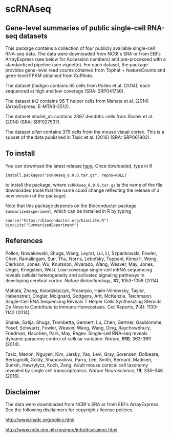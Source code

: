 # scRNAseq

## Gene-level summaries of public single-cell RNA-seq datasets

This package contains a collection of four publicly available single-cell RNA-seq data. The data were downloaded from NCBI's SRA or from EBI's ArrayExpress (see below for Accession numbers) and pre-processed with a standardized pipeline (see vignette). For each dataset, the package provides gene-level read counts obtained from Tophat + featureCounts and gene-level FPKM obtained from Cufflinks.

The dataset _fluidigm_ contains 65 cells from Pollen et al. (2014), each sequenced at high and low coverage (SRA: SRP041736).

The dataset _th2_ contains 96 T helper cells from Mahata et al. (2014) (ArrayExpress: E-MTAB-2512).

The dataset _shalek_dc_ contains 2397 dendritic cells from Shalek et al. (2014) (SRA: SRP027537).

The dataset _allen_ contains 379 cells from the mouse visual cortex. This is a subset of the data published in Tasic et al. (2016) (SRA: SRP061902).

## To install

You can download the latest release [here](https://github.com/drisso/scRNAseq/releases). Once dowloaded, type in R
```{r}
install.packages("scRNAseq_0.0.8.tar.gz", repos=NULL)
```
to install the package, where `scRNAseq_0.0.8.tar.gz` is the name of the file downloaded (note that the name could change reflecting the release of a new version of the package).

Note that this package depends on the Bioconductor package `SummarizedExperiment`, which can be installed in R by typing
```{r}
source("https://bioconductor.org/biocLite.R")
biocLite("SummarizedExperiment")
```

## References

Pollen, Nowakowski, Shuga, Wang, Leyrat, Lui, Li, Szpankowski, Fowler, Chen, Ramalingam, Sun, Thu, Norris, Lebofsky, Toppani, Kemp II, Wong, Clerkson, Jones, Wu, Knutsson, Alvarado, Wang, Weaver, May, Jones, Unger, Kriegstein, West. Low-coverage single-cell mRNA sequencing reveals cellular heterogeneity and activated signaling pathways in developing cerebral cortex. _Nature Biotechnology_, __32__, 1053-1058 (2014).

Mahata, Zhang, Kolodziejczyk, Proserpio, Haim-Vilmovsky, Taylor, Hebenstreit, Dingler, Moignard, Gottgens, Arlt, McKenzie, Teichmann. Single-Cell RNA Sequencing Reveals T Helper Cells Synthesizing Steroids De Novo to Contribute to Immune Homeostasis. _Cell Reports_, __7__(4): 1130–1142 (2014).

Shalek, Satija, Shuga, Trombetta, Gennert, Lu, Chen, Gertner, Gaublomme, Yosef, Schwartz, Fowler, Weaver, Wang, Wang, Ding, Raychowdhury, Friedman, Hacohen, Park, May, Regev. Single-cell RNA-seq reveals dynamic paracrine control of cellular variation. _Nature_, __510__, 363-369 (2014).

Tasic, Menon, Nguyen, Kim, Jarsky, Yao, Levi, Gray, Sorensen, Dolbeare, Bertagnolli, Goldy, Shapovalova, Parry, Lee, Smith, Bernard, Madisen, Sunkin, Hawrylycz, Koch, Zeng. Adult mouse cortical cell taxonomy revealed by single cell transcriptomics. _Nature Neuroscience_, __19__, 335–346 (2016).

## Disclaimer

The data were downloaded from NCBI's SRA or from EBI's ArrayExpress. See the following disclaimers for copyright / license policies.

http://www.insdc.org/policy.html

http://www.ncbi.nlm.nih.gov/geo/info/disclaimer.html
